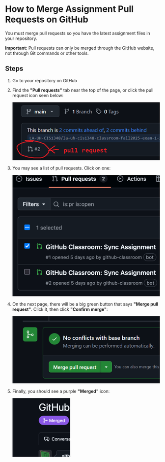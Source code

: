 # How to Merge Assignment Pull Requests on GitHub

You must merge pull requests so you have the latest assignment files in your repository.

**Important:** Pull requests can only be merged through the GitHub website, not through Git commands or other tools.

## Steps

1. Go to your repository on GitHub

2. Find the **"Pull requests"** tab near the top of the page, or click the pull request icon seen below:

   ![Pull request icon](img/pr1.png)

3. You may see a list of pull requests. Click on one:

   ![List of pull requests](img/p2a.png)

4. On the next page, there will be a big green button that says **"Merge pull request"**. Click it, then click **"Confirm merge"**:

   ![Merge pull request button](img/p2.png)

5. Finally, you should see a purple **"Merged"** icon:

   ![Merged status](img/pr3.png)
